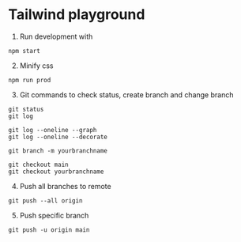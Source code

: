 # Tailwind playground

1. Run development with
```
npm start
```

2. Minify css

```
npm run prod
```

3. Git commands to check status, create branch and change branch

```
git status
git log

git log --oneline --graph
git log --oneline --decorate

git branch -m yourbranchname

git checkout main
git checkout yourbranchname
```

4. Push all branches to remote

```
git push --all origin
```
5. Push specific branch

```
git push -u origin main
```

